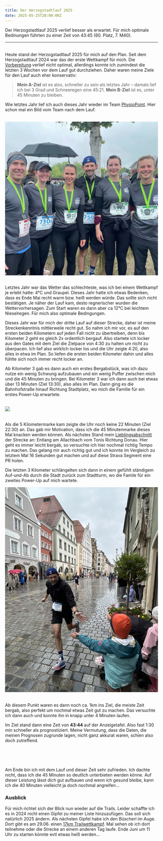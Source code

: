 ```yaml
---
title: Der Herzogstadtlauf 2025
date: 2025-05-25T20:00:00Z
---
```


Der Herzogstadtlauf 2025 verlief besser als erwartet. Für mich optimale Bedinungen führten zu einer Zeit von 43:45 (60. Platz, 7. M40).

---

<br>
Heute stand der Herzogstadtlauf 2025 für mich auf den Plan. Seit dem Herzogstadtlauf 2024 war das der erste Wettkampf für mich. Die <a href='/posts/2025/2025-05-16-Vorbereitung-Herzogstadtlauf'>Vorbereitung</a> verlief nicht optimal, allerdings konnte ich zumindest die letzten 3 Wochen vor dem Lauf gut durchziehen. Daher waren meine Ziele für den Lauf auch eher konservativ:

> **Mein A-Ziel** ist es also, schneller zu sein als letztes Jahr – damals lief ich bei 3 Grad und Schneeregen eine 45:21. **Mein B-Ziel** ist es, unter 45 Minuten zu bleiben.

Wie letztes Jahr lief ich auch dieses Jahr wieder im Team <a href='https://www.physiopoint-straubing.de' class='external' target='_blank' rel='noopener'>PhysioPoint</a>. Hier schon mal ein Bild vom Team nach dem Lauf.<br><br>

[<img src='/assets/images/2025/physiopoint.jpeg' class='w-4/5' align='center' />](/assets/images/2025/physiopoint.jpeg)<br><br>

Letztes Jahr war das Wetter das schlechteste, was ich bei einem Wettkampf je erlebt hatte: 4°C und Graupel. Dieses Jahr hatte ich etwas Bedenken, dass es Ende Mai recht warm bzw. heiß werden würde. Das sollte sich nicht bestätigen. Je näher der Lauf kam, desto regnerischer wurden die Wettervorhersagen. Zum Start waren es dann aber ca 12°C bei leichtem Nieselregen. Für mich also optimale Bedingungen.

Dieses Jahr war für mich der dritte Lauf auf dieser Strecke, daher ist meine Streckenkenntnis mittlerweile recht gut. So nahm ich mir vor, es auf den ersten beiden Kilometern auf jeden Fall nicht zu übertreiben, denn bis Kilometer 2 geht es gleich 2x ordentlich bergauf. Also startete ich locker aus den Gates mit dem Ziel die Zielpace von 4:30 zu halten um nicht zu überpacen. Ich lief also wirklich locker los und die Uhr zeigte 4:20, also alles in etwa im Plan. So liefen die ersten beiden Kilometer dahin und alles fühlte sich noch immer recht locker an.

Ab Kilometer 3 gab es dann auch ein erstes Bergabstück, was ich dazu nutze ein wenig Schwung aufzubauen und ein wenig Puffer zwischen mich und die 45 Minuten zu bringen. Bei Kilometer 3 war ich dann auch bei etwas über 13 Minuten (Ziel 13:30), also alles im Plan. Dann ging es die Bahnhofstraße hinauf Richtung Stadtplatz, wo mich die Familie für ein erstes Power-Up erwartete. <br><br>

[<img src='/assets/images/2025/power_up_1.jpg' class='w-3/5' />](/assets/images/2025/power_up_1.jpg)<br><br>

Als die 5 Kilometermarke kam zeigte die Uhr noch keine 22 Minuten (Ziel 22:30) an. Das gab mir Motivation, dass ich die 45 Minutenmarke dieses Mal knacken werden können. Als nächstes Stand mein <a href='https://www.strava.com/segments/25508939?filter=overall' class='external' target='_blank' rel='noopener'>Lieblingsabschnitt</a> der Strecke an: Entlang am Allachbach vom Tonis Richtung Donau. Hier geht es immer leicht bergab, so versuchte ich hier nochmal richtig Tempo zu machen. Das gelang mir auch richtig gut und ich konnte im Vergleich zu letztem Mal 16 Sekunden gut machen und auf diese Strava Segment eine PR holen.

Die letzten 3 Kilometer schlängelten sich dann in einem gefühlt ständigem Auf-und-Ab durch die Stadt zurück zum Stadtturm, wo die Famile für ein zweites Power-Up auf mich wartete.

[<img src='/assets/images/2025/power_up_2.jpg' class='w-3/5' />](/assets/images/2025/power_up_2.jpg)<br><br>

Ab diesem Punkt waren es dann noch ca. 1km ins Ziel, die meiste Zeit bergab, also perfekt um nochmal etwas Zeit gut zu machen. Das versuchte ich dann auch und konnte ihn in knapp unter 4 Minuten laufen.

Im Ziel stand dann eine Zeit von **43:44** auf der Anzeigetafel. Also fast 1:30 min schneller als prognostiziert. Meine Vermutung, dass die Daten, die meinen Prognosen zugrunde lagen, nicht ganz akkurat waren, schien also doch zutreffend. <br><br>

<div class="flex items-center justify-center">
<div class="strava-embed-placeholder" data-embed-type="activity" data-embed-id="14587649115" data-style="standard" data-from-embed="false"></div><script src="https://strava-embeds.com/embed.js"></script></div><br><br>

Am Ende bin ich mit dem Lauf und dieser Zeit sehr zufrieden. Ich dachte nicht, dass ich die 45 Minuten so deutlich unterbieten werden könne. Auf dieser Leistung lässt dich gut aufbauen und wenn ich gesund bleibe, kann ich die 40 Minuten vielleicht ja doch nochmal angreifen...

### Ausblick

Für mich richtet sich der Blick nun wieder auf die Trails. Leider schaffte ich es in 2024 nicht einen Gipfel zu meiner Liste hinzuzufügen. Das soll sich natürlich 2025 ändern. Als nächsten Gipfel habe ich den Büscherl im Auge. Dort gibt es am 29.06. einen <a href='https://www.sv-falkenfels.de/büscherl-trail/ausschreibung/' class='external' target='_blank' rel='noopener'>17km Trailwettkampf</a>. Mal sehen ob ich dort teilnehme oder die Strecke an einem anderen Tag laufe. Ende Juni um 11 Uhr zu starten könnte evtl etwas heiß werden...<br><br>
